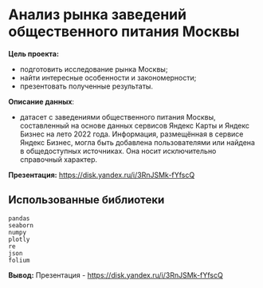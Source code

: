 # Анализ рынка заведений общественного питания Москвы

**Цель проекта:**
- подготовить исследование рынка Москвы;
- найти интересные особенности и закономерности;
- презентовать полученные результаты.


**Описание данных**: 

- датасет с заведениями общественного питания Москвы, составленный на основе данных сервисов Яндекс Карты и Яндекс Бизнес на лето 2022 года. Информация, размещённая в сервисе Яндекс Бизнес, могла быть добавлена пользователями или найдена в общедоступных источниках. Она носит исключительно справочный характер.

**Презентация:** https://disk.yandex.ru/i/3RnJSMk-fYfscQ

## Использованные библиотеки
```
pandas
seaborn
numpy
plotly
re
json
folium
```
**Вывод:**
Презентация - https://disk.yandex.ru/i/3RnJSMk-fYfscQ
